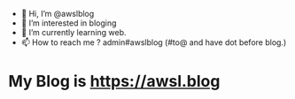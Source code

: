 - 👋 Hi, I’m @awslblog
- 👀 I’m interested in bloging 
- 🌱 I’m currently learning web.
- 📫 How to reach me ? admin#awslblog (#to@ and have dot before blog.)
# My Blog is https://awsl.blog
<!---
awslblog/awslblog is a ✨ special ✨ repository because its `README.md` (this file) appears on your GitHub profile.
You can click the Preview link to take a look at your changes.
--->
